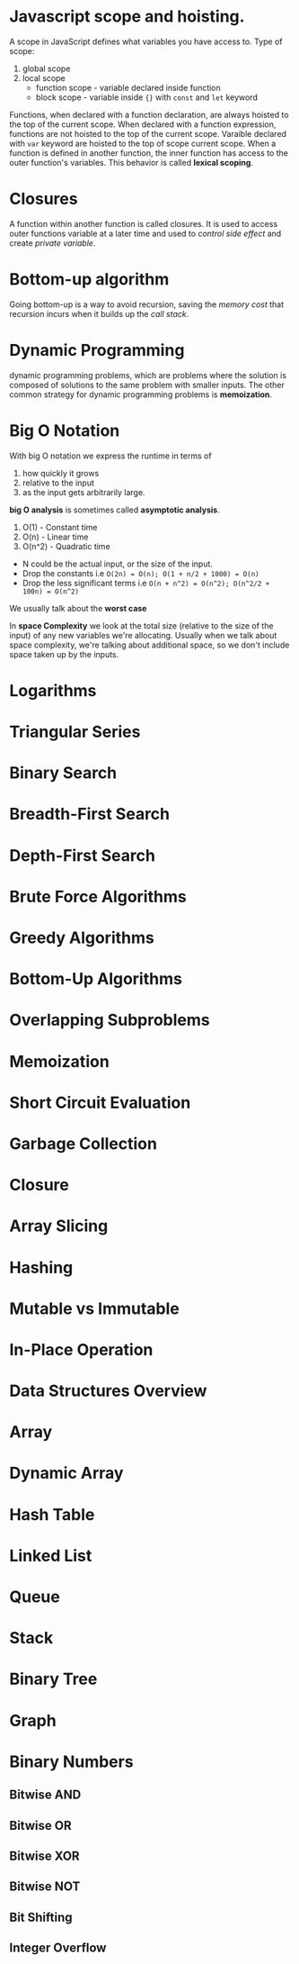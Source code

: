 # Javascript scope and hoisting.

A scope in JavaScript defines what variables you have access to. Type of scope:
1. global scope
2. local scope
    * function scope - variable declared inside function
    * block scope - variable inside `{}` with `const` and `let` keyword

Functions, when declared with a function declaration, are always hoisted to the top of the current scope.
When declared with a function expression, functions are not hoisted to the top of the current scope.
Varaible declared with `var` keyword are hoisted to the top of scope current scope.
When a function is defined in another function, the inner function has access to the outer function's variables. 
This behavior is called **lexical scoping**.

# Closures
A function within another function is called closures. It is used to access outer functions variable at a later time 
and used to *control side effect* and create *private variable*.

# Bottom-up algorithm
Going bottom-up is a way to avoid recursion, saving the *memory cost* that recursion incurs when it builds up the *call stack*.

# Dynamic Programming
dynamic programming problems, which are problems where the solution is composed of solutions to the same problem with 
smaller inputs. The other common strategy for dynamic programming problems is **memoization**.

# Big O Notation
With big O notation we express the runtime in terms of 
1. how quickly it grows 
2. relative to the input
3. as the input gets arbitrarily large.

**big O analysis** is sometimes called **asymptotic analysis**.
1. O(1) - Constant time
2. O(n) - Linear time
2. O(n^2) - Quadratic time

- N could be the actual input, or the size of the input.
- Drop the constants i.e `O(2n) = O(n); O(1 + n/2 + 1000) = O(n)`
- Drop the less significant terms i.e `O(n + n^2) = O(n^2); O(n^2/2 + 100n) = O(n^2)`

We usually talk about the **worst case**

In **space Complexity** we look at the total size (relative to the size of the input) of any new variables we're allocating.
Usually when we talk about space complexity, we're talking about additional space, so we don't include space taken up by 
the inputs.

# Logarithms
# Triangular Series
# Binary Search
# Breadth-First Search
# Depth-First Search
# Brute Force Algorithms
# Greedy Algorithms
# Bottom-Up Algorithms
# Overlapping Subproblems
# Memoization
# Short Circuit Evaluation
# Garbage Collection
# Closure
# Array Slicing
# Hashing
# Mutable vs Immutable
# In-Place Operation
# Data Structures Overview
# Array
# Dynamic Array
# Hash Table
# Linked List
# Queue
# Stack
# Binary Tree
# Graph
# Binary Numbers
## Bitwise AND
## Bitwise OR
## Bitwise XOR
## Bitwise NOT
## Bit Shifting
## Integer Overflow




